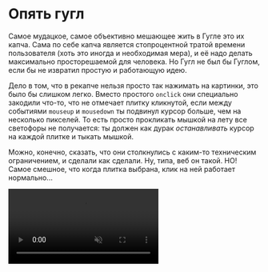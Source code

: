 # Опять гугл

Самое мудацкое, самое объективно мешающее жить в Гугле это их капча. Сама по себе капча является стопроцентной тратой времени пользователя (хоть это иногда и необходимая мера), и её надо делать максимально просторешаемой для человека. Но Гугл не был бы Гуглом, если бы не извратил простую и работающую идею.

Дело в том, что в рекапче нельзя просто так нажимать на картинки, это было бы слишком легко. Вместо простого `onclick` они специально закодили что-то, что не отмечает плитку кликнутой, если между событиями `mouseup` и `mousedown` ты подвинул курсор больше, чем на несколько пикселей. То есть просто прокликать мышкой на лету все светофоры не получается: ты должен как дурак _останавливать_ курсор на каждой плитке и тыкать мышкой.

Можно, конечно, сказать, что они столкнулись с каким-то техническим ограничением, и сделали как сделали. Ну, типа, веб он такой. НО! Самое смешное, что когда плитка выбрана, клик на ней работает нормально...

<video src = "/public/post-img/recaptcha.mp4" loop muted ></video>